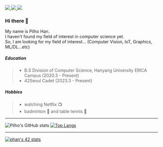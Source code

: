<a href="https://42seoul.kr/seoul42/main/view" target="_blank">
  <img src="https://img.shields.io/badge/Seoul-000000?style=flat&logo=42&logoColor=ffffff"/>
</a>
<a href="https://www.linkedin.com/in/pilho-han-0965b0211" target="_blank">
  <img src="https://img.shields.io/badge/LinkedIn-0A66C2?style=flat&logo=LinkedIn&logoColor=ffffff"/>
</a>
<a href="mailto:hanfeelhoo@gmail.com" target="_blank">
  <img src="https://img.shields.io/badge/hanfeelhoo@gmail.com-EA4335?style=flat&logo=Gmail&logoColor=ffffff"/>
</a>

### Hi there 👋

My name is Pilho Han.<br>
I haven't found my field of interest in computer science yet.<br>
So, I am looking for my field of interest... (Computer Vision, IoT, Graphics, ML/DL...etc)<br>

<!--
#### Project
+ project name (20YY.M - 20YY.M, Days)
+ Service Desk Consultation Notes website (2022.6 - 2022.7)
  + It was made in Military Service at ROKAF (DIDC 2 Center)
  + It was used by Service Desk
-->

##### Education
> + B.S Division of Computer Science, Hanyang University ERICA Campus (2020.3 - Present)
> + 42Seoul Cadet (2023.3 - Present)

##### Hobbies
> + watching Netflix 📺
> + badminton 🏸 and table tennis 🏓

<hr>

![Pilho's GitHub stats](https://github-readme-stats.vercel.app/api?username=ph-han&show_icons=true&theme=ayu-mirage)
[![Top Langs](https://github-readme-stats.vercel.app/api/top-langs/?username=ph-han&langs_count=5&theme=ayu-mirage)](https://github.com/anuraghazra/github-readme-stats)

<hr>
<a href="https://github.com/JaeSeoKim/badge42"><img src="https://badge42.vercel.app/api/v2/cliqv8r62006008mkb0go2q1q/stats?cursusId=21&coalitionId=86" alt="phan's 42 stats" /></a>
